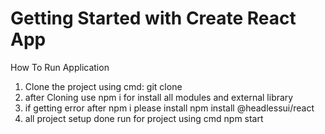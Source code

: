 # Getting Started with Create React App

How To Run Application 
1. Clone the project using cmd: git clone 
2. after Cloning use npm i for install all modules and external library
3. if getting error after npm i please install npm install @headlessui/react
4. all project setup done run for project using cmd npm start
